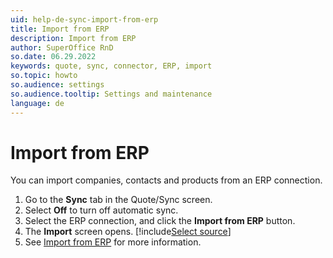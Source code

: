 ```yaml
---
uid: help-de-sync-import-from-erp
title: Import from ERP
description: Import from ERP
author: SuperOffice RnD
so.date: 06.29.2022
keywords: quote, sync, connector, ERP, import
so.topic: howto
so.audience: settings
so.audience.tooltip: Settings and maintenance
language: de
---
```


# Import from ERP

You can import companies, contacts and products from an ERP connection.

1. Go to the **Sync** tab in the Quote/Sync screen.
2. Select **Off** to turn off automatic sync.
3. Select the ERP connection, and click the **Import from ERP** button.
4. The **Import** screen opens. [!include[Select source](../../../../admin/import/learn/includes/select-source.md)]
5. See [Import from ERP][1] for more information.

<!-- Referenced links -->
[1]: ../../../../admin/import/learn/import-from-erp.md

<!-- Referenced images -->

